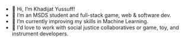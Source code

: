 - 👋 Hi, I’m Khadijat Yussuff!
- 👀 I’m an MSDS student and full-stack game, web & software dev.
- 🌱 I’m currently improving my skills in Machine Learning.
- 💞️ I'd love to work with social justice collaboratives or game, toy, and instrument developers.

<!---
kyussuff/kyussuff is a ✨ special ✨ repository because its `README.md` (this file) appears on your GitHub profile.
You can click the Preview link to take a look at your changes.
--->
